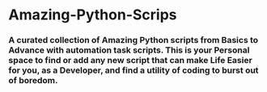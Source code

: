 # Amazing-Python-Scrips

### A curated collection of Amazing Python scripts from Basics to Advance with automation task scripts. This is your Personal space to find or add any new script that can make Life Easier for you, as a Developer, and find a utility of coding to burst out of boredom.
